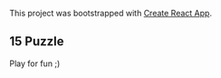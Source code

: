 This project was bootstrapped with [Create React App](https://github.com/facebook/create-react-app).

## 15 Puzzle

Play for fun ;)